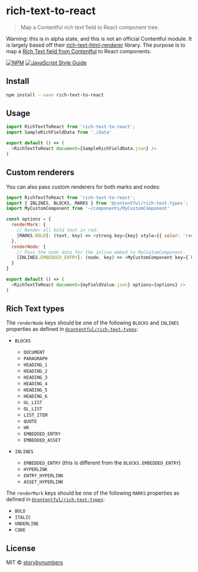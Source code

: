 # rich-text-to-react

> Map a Contentful rich text field to React component tree.

Warning: this is in alpha state, and this is not an official Contentful module. It is largely based off their [rich-text-html-renderer](https://github.com/contentful/rich-text#readme) library. The purpose is to map a [Rich Text field from Contentful](https://www.contentful.com/developers/docs/concepts/rich-text/) to React components.

[![NPM](https://img.shields.io/npm/v/rich-text-to-react.svg)](https://www.npmjs.com/package/rich-text-to-react) [![JavaScript Style Guide](https://img.shields.io/badge/code_style-standard-brightgreen.svg)](https://standardjs.com)

## Install

```bash
npm install --save rich-text-to-react
```

## Usage

```javascript
import RichTextToReact from 'rich-text-to-react';
import SampleRichFieldData from './data'

export default () => (
  <RichTextToReact document={SampleRichFieldData.json} />
)
```

## Custom renderers

You can also pass custom renderers for both marks and nodes:

```javascript
import RichTextToReact from 'rich-text-to-react';
import { INLINES, BLOCKS, MARKS } from '@contentful/rich-text-types';
import MyCustomComponent from '~/components/MyCustomComponent'

const options = {
  renderMark: {
    // Render all bold text in red.
    [MARKS.BOLD]: (text, key) => <strong key={key} style={{ color: 'red' }}>{text}</strong>
  },
  renderNode: {
    // Pass the node data for the inline embed to MyCustomComponent.
    [INLINES.EMBEDDED_ENTRY]: (node, key) => <MyCustomComponent key={`RichText-${key}`} node={node> />
  }
}

export default () => (
  <RichTextToReact document={myFieldValue.json} options={options} />
)
```

## Rich Text types

The `renderNode` keys should be one of the following `BLOCKS` and `INLINES` properties as defined in [`@contentful/rich-text-types`](https://www.npmjs.com/package/@contentful/rich-text-types):

- `BLOCKS`
  - `DOCUMENT`
  - `PARAGRAPH`
  - `HEADING_1`
  - `HEADING_2`
  - `HEADING_3`
  - `HEADING_4`
  - `HEADING_5`
  - `HEADING_6`
  - `UL_LIST`
  - `OL_LIST`
  - `LIST_ITEM`
  - `QUOTE`
  - `HR`
  - `EMBEDDED_ENTRY`
  - `EMBEDDED_ASSET`

- `INLINES`
  - `EMBEDDED_ENTRY` (this is different from the `BLOCKS.EMBEDDED_ENTRY`)
  - `HYPERLINK`
  - `ENTRY_HYPERLINK`
  - `ASSET_HYPERLINK`

The `renderMark` keys should be one of the following `MARKS` properties as defined in [`@contentful/rich-text-types`](https://www.npmjs.com/package/@contentful/rich-text-types):

- `BOLD`
- `ITALIC`
- `UNDERLINE`
- `CODE`

## License

MIT © [storybynumbers](https://github.com/storybynumbers)
